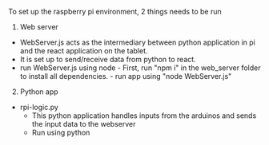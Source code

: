 To set up the raspberry pi environment, 2 things needs to be run



1. Web server
  - WebServer.js acts as the intermediary between python application in pi and the react application on the tablet.
  - It is set up to send/receive data from python to react.
  - run WebServer.js using node
        - First, run "npm i" in the web_server folder to install all dependencies.
        - run app using "node WebServer.js"
    
2. Python app
 - rpi-logic.py
    - This python application handles inputs from the arduinos and sends the input data to the webserver
    - Run using python

